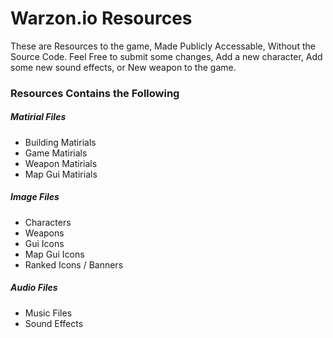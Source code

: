 # Warzon.io Resources
These are Resources to the game, Made Publicly Accessable, Without the Source Code. Feel Free to submit some changes, Add a new character, Add some new sound effects, or New weapon to the game.

### Resources Contains the Following

##### Matirial Files
- Building Matirials
- Game Matirials
- Weapon Matirials
- Map Gui Matirials

##### Image Files
- Characters
- Weapons
- Gui Icons
- Map Gui Icons
- Ranked Icons / Banners

##### Audio Files
- Music Files 
- Sound Effects
